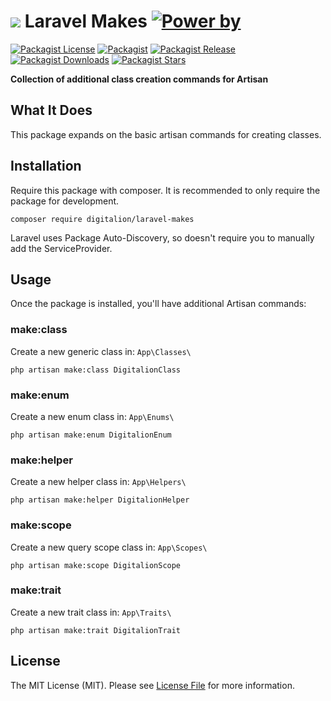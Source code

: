 # ![][img-logo] Laravel Makes [![Power by][power-by]][link-digitalion]

[![Packagist License][badge_license]](LICENSE.md)
[![Packagist][badge_package]][link-packagist]
[![Packagist Release][badge_version]][link-packagist]
[![Packagist Downloads][badge_downloads]][link-packagist]
[![Packagist Stars][badge_stars]][link-packagist]

**Collection of additional class creation commands for Artisan**

## What It Does

This package expands on the basic artisan commands for creating classes.

## Installation

Require this package with composer. It is recommended to only require the package for development.

```shell
composer require digitalion/laravel-makes
```

Laravel uses Package Auto-Discovery, so doesn't require you to manually add the ServiceProvider.

## Usage

Once the package is installed, you'll have additional Artisan commands:

### make:class

Create a new generic class in: `App\Classes\`

```shell
php artisan make:class DigitalionClass
```

### make:enum

Create a new enum class in: `App\Enums\`

```shell
php artisan make:enum DigitalionEnum
```

### make:helper

Create a new helper class in: `App\Helpers\`

```shell
php artisan make:helper DigitalionHelper
```

### make:scope

Create a new query scope class in: `App\Scopes\`

```shell
php artisan make:scope DigitalionScope
```

### make:trait

Create a new trait class in: `App\Traits\`

```shell
php artisan make:trait DigitalionTrait
```

## License

The MIT License (MIT). Please see [License File](LICENSE.md) for more information.

[badge_license]: https://img.shields.io/github/license/digitalion/laravel-makes
[badge_stars]: https://img.shields.io/packagist/stars/digitalion/laravel-makes
[badge_package]: https://img.shields.io/badge/package-digitalion/laravel--geo-blue.svg
[badge_version]: https://img.shields.io/github/v/tag/digitalion/laravel-makes
[badge_downloads]: https://img.shields.io/packagist/dt/digitalion/laravel-makes
[link-packagist]: https://packagist.org/packages/digitalion/laravel-makes
[link-digitalion]: https://digitalion.it
[power-by]: https://img.shields.io/badge/power%20by-Digitalion-orange
[img-logo]: https://raw.githubusercontent.com/digitalion/laravel-makes/master/icon_xs.png
